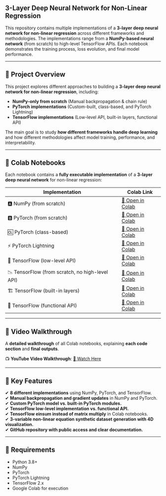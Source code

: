 ## **3-Layer Deep Neural Network for Non-Linear Regression**  

This repository contains multiple implementations of a **3-layer deep neural network for non-linear regression** across different frameworks and methodologies. The implementations range from a **NumPy-based neural network** (from scratch) to high-level TensorFlow APIs. Each notebook demonstrates the training process, loss evolution, and final model performance.

---

## 📜 **Project Overview**
This project explores different approaches to building a **3-layer deep neural network for non-linear regression**, including:
- **NumPy-only from scratch** (Manual backpropagation & chain rule)
- **PyTorch implementations** (Custom-built, class-based, and PyTorch Lightning)
- **TensorFlow implementations** (Low-level API, built-in layers, functional API)

The main goal is to study **how different frameworks handle deep learning** and how different methodologies affect model training, performance, and interpretability.

---


## 🔗 **Colab Notebooks**
Each notebook contains a **fully executable implementation** of a **3-layer deep neural network** for non-linear regression:

| **Implementation** | **Colab Link** |
|--------------------|---------------|
| 🅰️ NumPy (from scratch) | [🔗 Open in Colab](https://colab.research.google.com/drive/11ltnPLaNXkG_Z8KbOrFaOBmV9egBTyaT?usp=sharing) |
| 🅱️ PyTorch (from scratch) | [🔗 Open in Colab](https://colab.research.google.com/drive/12172JCWJRFJnpI096AksprFNiluQLfCB?usp=sharing) |
| 🆑 PyTorch (class-based) | [🔗 Open in Colab](https://colab.research.google.com/drive/1n5pDjOy1ipSODfH7X-E-hDu8m6Z_EPMP?usp=sharing) |
| ⚡ PyTorch Lightning | [🔗 Open in Colab](https://colab.research.google.com/drive/1i8GE6tgl0_xkvKO6IdbX5WNgZpBjQDSc?usp=sharing) |
| 🔬 TensorFlow (low-level API) | [🔗 Open in Colab](https://colab.research.google.com/drive/your_link_here) |
| 📉 TensorFlow (from scratch, no high-level API) | [🔗 Open in Colab](https://colab.research.google.com/drive/your_link_here) |
| 🏗️ TensorFlow (built-in layers) | [🔗 Open in Colab](https://colab.research.google.com/drive/your_link_here) |
| 🔗 TensorFlow (functional API) | [🔗 Open in Colab](https://colab.research.google.com/drive/your_link_here) |

---

## 🎥 **Video Walkthrough**
A **detailed walkthrough** of all Colab notebooks, explaining **each code section** and **final outputs**.

📺 **YouTube Video Walkthrough**: [🔗 Watch Here](https://youtube.com/your_video_link)

---

## 📌 **Key Features**
✔ **8 different implementations** using NumPy, PyTorch, and TensorFlow.  
✔ **Manual backpropagation and gradient updates** in NumPy and PyTorch.  
✔ **Custom PyTorch model vs. built-in PyTorch modules.**  
✔ **TensorFlow low-level implementation vs. functional API.**  
✔ **TensorFlow einsum instead of matrix multiply** in Colab notebooks.  
✔ **3-variable non-linear equation synthetic dataset generation with 4D visualization.**  
✔ **GitHub repository with public access and clear documentation.**  

---


## 📝 **Requirements**
- Python 3.8+
- NumPy
- PyTorch
- PyTorch Lightning
- TensorFlow 2.x
- Google Colab for execution
